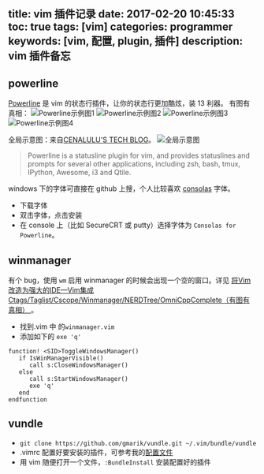 title: vim 插件记录
date: 2017-02-20 10:45:33
toc: true
tags: [vim]
categories: programmer
keywords: [vim, 配置, plugin, 插件]
description: vim 插件备忘
---

powerline
---------

[Powerline](https://github.com/powerline/powerline) 是 vim 的状态行插件，让你的状态行更加酷炫，装 13 利器。 有图有真相：
![Powerline示例图1](https://camo.githubusercontent.com/3c3a1717e42f17651f688ecc19f87e7433275098/68747470733a2f2f7261772e6769746875622e636f6d2f706f7765726c696e652f706f7765726c696e652f646576656c6f702f646f63732f736f757263652f5f7374617469632f696d672f706c2d6d6f64652d6e6f726d616c2e706e67)
![Powerline示例图2](https://camo.githubusercontent.com/627cc0d6ca618d9480dfbeeaf1f35ca0cc30781b/68747470733a2f2f7261772e6769746875622e636f6d2f706f7765726c696e652f706f7765726c696e652f646576656c6f702f646f63732f736f757263652f5f7374617469632f696d672f706c2d6d6f64652d696e736572742e706e67)
![Powerline示例图3](https://camo.githubusercontent.com/4a4454311274d16299aef08227496c5d1a7a9fd5/68747470733a2f2f7261772e6769746875622e636f6d2f706f7765726c696e652f706f7765726c696e652f646576656c6f702f646f63732f736f757263652f5f7374617469632f696d672f706c2d6d6f64652d76697375616c2e706e67)
![Powerline示例图4](https://camo.githubusercontent.com/28430e34155892705de259c0e5fb0eec63825856/68747470733a2f2f7261772e6769746875622e636f6d2f706f7765726c696e652f706f7765726c696e652f646576656c6f702f646f63732f736f757263652f5f7374617469632f696d672f706c2d6d6f64652d7265706c6163652e706e67)

全局示意图：来自[CENALULU'S TECH BLOG](http://cenalulu.github.io/linux/mac-powerline/)。
![全局示意图](http://cenalulu.github.io/images/linux/powerline/whole.png)

> Powerline is a statusline plugin for vim, and provides statuslines and prompts for several other applications, including zsh, bash, tmux, IPython, Awesome, i3 and Qtile.

windows 下的字体可直接在 github 上搜，个人比较喜欢 [consolas](https://github.com/eugeii/consolas-powerline-vim) 字体。

* 下载字体
* 双击字体，点击安装
* 在 console 上（比如 SecureCRT 或 putty）选择字体为 `Consolas for Powerline`。

winmanager
----------

有个 bug，使用 `wm` 启用 winmanager 的时候会出现一个空的窗口。详见 [将Vim改造为强大的IDE—Vim集成Ctags/Taglist/Cscope/Winmanager/NERDTree/OmniCppComplete（有图有真相）
](http://blog.csdn.net/bokee/article/details/6633193#)。

* 找到.vim 中 的`winmanager.vim`
* 添加如下的 `exe 'q'`

```
function! <SID>ToggleWindowsManager()  
   if IsWinManagerVisible()  
      call s:CloseWindowsManager()  
   else  
      call s:StartWindowsManager()  
      exe 'q'  
   end  
endfunction
```

vundle
------

* `git clone https://github.com/gmarik/vundle.git ~/.vim/bundle/vundle`
* .vimrc 配置好要安装的插件，可参考我的[配置文件](http://sunyongfeng.com/201605/programmer/tools/vimrc.html)
* 用 vim 随便打开一个文件，`:BundleInstall` 安装配置好的插件
